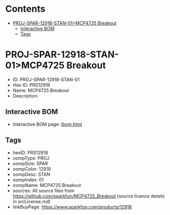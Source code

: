 



Contents
========

* [PROJ-SPAR-12918-STAN-01>MCP4725 Breakout](#proj-spar-12918-stan-01mcp4725-breakout)
	* [Interactive BOM](#interactive-bom)
	* [Tags](#tags)

# PROJ-SPAR-12918-STAN-01>MCP4725 Breakout

- ID: PROJ-SPAR-12918-STAN-01
- Hex ID: PRS12918
- Name: MCP4725 Breakout
- Description: 

## Interactive BOM

- Interactive BOM page: [ibom.html](kicad/bom/ibom.html)

## Tags

- hexID: PRS12918
- oompType: PROJ
- oompSize: SPAR
- oompColor: 12918
- oompDesc: STAN
- oompIndex: 01
- oompName: MCP4725 Breakout
- sources: All source files from https://github.com/sparkfun/MCP4725_Breakout (source licence details in srcLicense.md)
- linkBuyPage: https://www.sparkfun.com/products/12918
